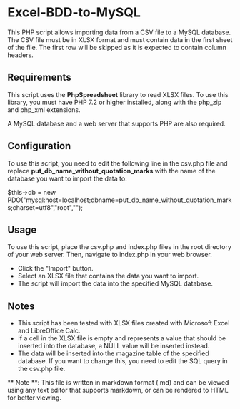 # Excel-BDD-to-MySQL

This PHP script allows importing data from a CSV file to a MySQL database. The CSV file must be in XLSX format and must contain data in the first sheet of the file. The first row will be skipped as it is expected to contain column headers.

## Requirements

This script uses the **PhpSpreadsheet** library to read XLSX files. To use this library, you must have PHP 7.2 or higher installed, along with the php_zip and php_xml extensions.

A MySQL database and a web server that supports PHP are also required.

## Configuration

To use this script, you need to edit the following line in the csv.php file and replace **put_db_name_without_quotation_marks** with the name of the database you want to import the data to:

$this->db = new PDO("mysql:host=localhost;dbname=put_db_name_without_quotation_marks;charset=utf8","root","");

## Usage

To use this script, place the csv.php and index.php files in the root directory of your web server. Then, navigate to index.php in your web browser.

- Click the "Import" button.
- Select an XLSX file that contains the data you want to import.
- The script will import the data into the specified MySQL database.

## Notes

- This script has been tested with XLSX files created with Microsoft Excel and LibreOffice Calc.
- If a cell in the XLSX file is empty and represents a value that should be inserted into the database, a NULL value will be inserted instead.
- The data will be inserted into the magazine table of the specified database. If you want to change this, you need to edit the SQL query in the csv.php file.

** Note **: This file is written in markdown format (.md) and can be viewed using any text editor that supports markdown, or can be rendered to HTML for better viewing.
